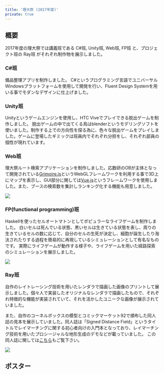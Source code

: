 ```yaml
---
title: '理大祭 (2017年度)'
private: true
---
```


## 概要

2017年度の理大祭では講義班である C#班, Unity班, Web班, FP班 と、プロジェクト班の Ray班 がそれぞれ制作物を展示しました。

### C#班

備品整理アプリを制作しました。
C#というプログラミング言語でユニバーサルWindowsプラットフォームを使用して開発を行い、Fluent Design Systemを用いる事でモダンなデザインに仕上げました。

### Unity班

Unityというゲームエンジンを使用し、<span tooltip="virtual reality用のヘッドマウントディスプレイ">HTC Vive</span>でプレイできる脱出ゲームを制作しました。
脱出ゲームの中で出てくる鳥はblenderというモデリングソフトを使いました。制作する上での方向性を探る為に、色々な脱出ゲームをプレイしました。ゲームに登場したギミックは班員内でそれぞれ分担をし、それぞれ部員の個性が現れています。

### Web班

理大祭ルート検索アプリケーションを制作しました。応数研のOBが主体となって開発されている[Grimoire.js](https://grimoire.gl/)というWebGLフレームワークを利用する事で3D上にマップを表示し、GUI部分に関しては[Vue.js](https://jp.vuejs.org/)というフレームワークを使用しました。また、ブースの検索数を集計しランキング化する機能も用意しました。

![](https://pbs.twimg.com/media/DO5NxRYUQAAXjAd.jpg:large)

### FP(functional programming)班

Haskellを使った<span tooltip="格子状の各マス目が状態(塗ってある色)を持ち、それらが一定の規則で遷移(色が変わる)していく計算モデルの事で、周囲のセルの状態から自分のセルの次の状態が決まります。周りの状態に影響されて自身が変化すると言うモデルは現実に多数存在し、例えば炎の延焼や、波の伝播など、身の回りの物理現象をモデル化することができます。">セルオートマトン</span>としてポピュラーなライフゲームを制作しました。
白いセルは死んでいる状態、黒いセルは生きている状態を表し、周りの生きているセルの数に応じて、自分のセルの生死が決定し、細胞が誕生したり淘汰されたりする過程を簡易的に再現しているシミュレーションとして有名なものです。
実際にライフゲームが動作する様子や、ライフゲームを用いた経路探索のシミュレーションを展示しました。

![](https://pbs.twimg.com/media/DO5NxRcU8AEtgMX.jpg:large)

### Ray班

自作のレイトレーシング技術を用いたレンダラで描画した画像のプリントして展示しました。個々人で実装したオリジナルなレンダラで描画したもので、それぞれ特徴的な機能が実装されていて、それを活かしたユニークな画像が展示されていました。

また、自作の<span tooltip="CGの正しさを検証するために使われるシーンであり、現実の模型を作って実験することで、CGでちゃんと物理現象を再現している様子を目で見ることが出来きる。">コーネルボックス</span>の模型とコミックマーケット92で頒布した同人誌の見本を展示していました。同人誌は「Signed Distance Field」というタイトルで<span tooltip="数式を使ってオブジェクトの形を記述する手法の事で、リアルタイムでも処理が可能という特徴がある">レイマーチング</span>に関する初心者向けの入門本となっており、レイマーチング技術を用いたプロシージャルな地形生成のデモなどが載っていました。
この同人誌に関しては[こちら](#page/2017/c92)もご覧下さい。

![](https://pbs.twimg.com/media/DO5IqM5V4AAfp0P.jpg:large)

## ポスター
